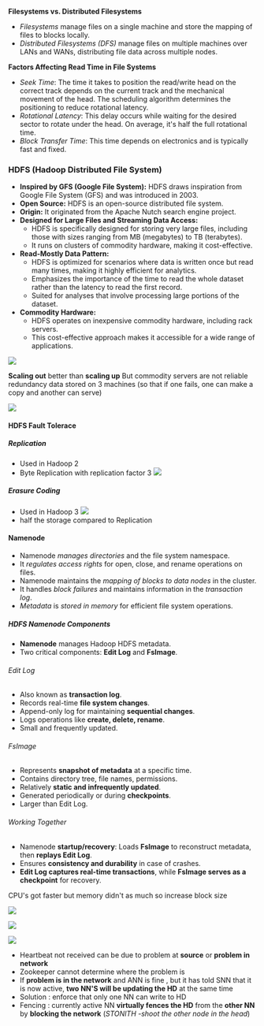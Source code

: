**Filesystems vs. Distributed Filesystems**

- _Filesystems_ manage files on a single machine and store the mapping of files to blocks locally.
- _Distributed Filesystems (DFS)_ manage files on multiple machines over LANs and WANs, distributing file data across multiple nodes.

**Factors Affecting Read Time in File Systems**

- _Seek Time_: The time it takes to position the read/write head on the correct track depends on the current track and the mechanical movement of the head. The scheduling algorithm determines the positioning to reduce rotational latency.
- _Rotational Latency_: This delay occurs while waiting for the desired sector to rotate under the head. On average, it's half the full rotational time.
- _Block Transfer Time_: This time depends on electronics and is typically fast and fixed.


### **HDFS (Hadoop Distributed File System)**

- **Inspired by GFS (Google File System):** HDFS draws inspiration from Google File System (GFS) and was introduced in 2003.
- **Open Source:** HDFS is an open-source distributed file system.
- **Origin:** It originated from the Apache Nutch search engine project.
- **Designed for Large Files and Streaming Data Access:**
    - HDFS is specifically designed for storing very large files, including those with sizes ranging from MB (megabytes) to TB (terabytes).
    - It runs on clusters of commodity hardware, making it cost-effective.
- **Read-Mostly Data Pattern:**
    - HDFS is optimized for scenarios where data is written once but read many times, making it highly efficient for analytics.
    - Emphasizes the importance of the time to read the whole dataset rather than the latency to read the first record.
    - Suited for analyses that involve processing large portions of the dataset.
- **Commodity Hardware:**
    - HDFS operates on inexpensive commodity hardware, including rack servers.
    - This cost-effective approach makes it accessible for a wide range of applications.

![](../../Attachments/hdfs-20230928.png)

**Scaling out** better than **scaling up** 
But commodity servers are not reliable
redundancy data stored on 3 machines (so that if one fails, one can make a copy and another can serve)

![](../../Attachments/hdfs-20230928-1.png)

#### HDFS Fault Tolerace
##### Replication
- Used in Hadoop 2
- Byte Replication with replication factor 3
![](../../Attachments/hdfs-20230928-3.png)

##### Erasure Coding
- Used in Hadoop 3
 ![](../../Attachments/hdfs-20230928-4.png)
- half the storage compared to Replication
#### **Namenode**
- Namenode *manages directories* and the file system namespace.
- It *regulates access rights* for open, close, and rename operations on files.
- Namenode maintains the *mapping of blocks to data nodes* in the cluster.
- It handles *block failures* and maintains information in the *transaction log*.
- *Metadata* is *stored in memory* for efficient file system operations.
##### HDFS Namenode Components

- **Namenode** manages Hadoop HDFS metadata.
- Two critical components: **Edit Log** and **FsImage**.

###### Edit Log
- Also known as **transaction log**.
- Records real-time **file system changes**.
- Append-only log for maintaining **sequential changes**.
- Logs operations like **create, delete, rename**.
- Small and frequently updated.

###### FsImage
- Represents **snapshot of metadata** at a specific time.
- Contains directory tree, file names, permissions.
- Relatively **static and infrequently updated**.
- Generated periodically or during **checkpoints**.
- Larger than Edit Log.

###### Working Together
- Namenode **startup/recovery**: Loads **FsImage** to reconstruct metadata, then **replays Edit Log**.
- Ensures **consistency and durability** in case of crashes.
- **Edit Log captures real-time transactions**, while **FsImage serves as a checkpoint** for recovery.

CPU's got faster but memory didn't as much so increase block size 

![](../../Attachments/hdfs-20230928-6.png)

![](../../Attachments/hdfs-20230928-2.png)


![](../../Attachments/hdfs-20230928-5.png)

- Heartbeat not received can be due to problem at **source** or **problem in network**
- Zookeeper cannot determine where the problem is
- If **problem is in the network** and ANN is fine , but it has told SNN that it is now active, **two NN'S will be updating the HD** at the same time
-  Solution : enforce that only one NN can write to HD
- Fencing : currently active NN **virtually fences the HD** from the **other NN** by **blocking the network** (*STONITH -shoot the other node in the head*)
